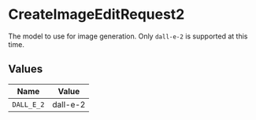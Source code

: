 # CreateImageEditRequest2

The model to use for image generation. Only `dall-e-2` is supported at this time.


## Values

| Name       | Value      |
| ---------- | ---------- |
| `DALL_E_2` | dall-e-2   |